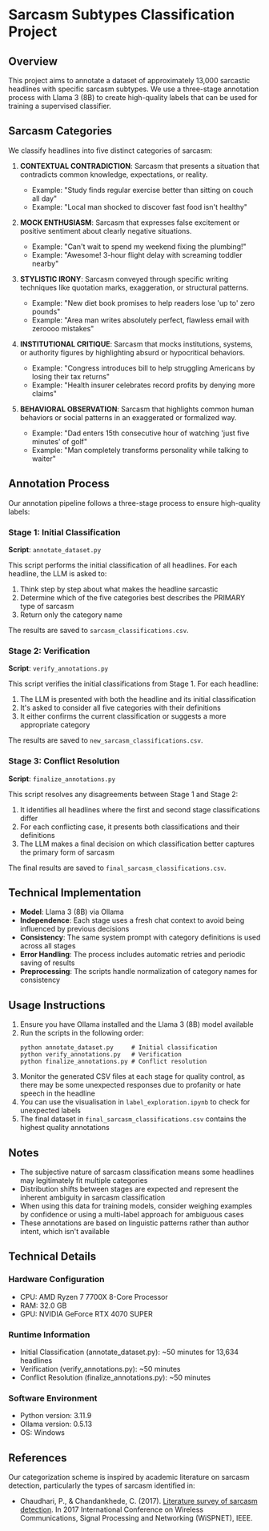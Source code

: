 # Sarcasm Subtypes Classification Project

## Overview
This project aims to annotate a dataset of approximately 13,000 sarcastic headlines with specific sarcasm subtypes. We use a three-stage annotation process with Llama 3 (8B) to create high-quality labels that can be used for training a supervised classifier.

## Sarcasm Categories
We classify headlines into five distinct categories of sarcasm:

1. **CONTEXTUAL CONTRADICTION**: Sarcasm that presents a situation that contradicts common knowledge, expectations, or reality.
   - Example: "Study finds regular exercise better than sitting on couch all day"
   - Example: "Local man shocked to discover fast food isn't healthy"

2. **MOCK ENTHUSIASM**: Sarcasm that expresses false excitement or positive sentiment about clearly negative situations.
   - Example: "Can't wait to spend my weekend fixing the plumbing!"
   - Example: "Awesome! 3-hour flight delay with screaming toddler nearby"

3. **STYLISTIC IRONY**: Sarcasm conveyed through specific writing techniques like quotation marks, exaggeration, or structural patterns.
   - Example: "New diet book promises to help readers lose 'up to' zero pounds"
   - Example: "Area man writes absolutely perfect, flawless email with zeroooo mistakes"

4. **INSTITUTIONAL CRITIQUE**: Sarcasm that mocks institutions, systems, or authority figures by highlighting absurd or hypocritical behaviors.
   - Example: "Congress introduces bill to help struggling Americans by losing their tax returns"
   - Example: "Health insurer celebrates record profits by denying more claims"

5. **BEHAVIORAL OBSERVATION**: Sarcasm that highlights common human behaviors or social patterns in an exaggerated or formalized way.
   - Example: "Dad enters 15th consecutive hour of watching 'just five minutes' of golf"
   - Example: "Man completely transforms personality while talking to waiter"

## Annotation Process

Our annotation pipeline follows a three-stage process to ensure high-quality labels:

### Stage 1: Initial Classification
**Script**: `annotate_dataset.py`

This script performs the initial classification of all headlines. For each headline, the LLM is asked to:
1. Think step by step about what makes the headline sarcastic
2. Determine which of the five categories best describes the PRIMARY type of sarcasm
3. Return only the category name

The results are saved to `sarcasm_classifications.csv`.

### Stage 2: Verification
**Script**: `verify_annotations.py`

This script verifies the initial classifications from Stage 1. For each headline:
1. The LLM is presented with both the headline and its initial classification
2. It's asked to consider all five categories with their definitions
3. It either confirms the current classification or suggests a more appropriate category

The results are saved to `new_sarcasm_classifications.csv`.

### Stage 3: Conflict Resolution
**Script**: `finalize_annotations.py`

This script resolves any disagreements between Stage 1 and Stage 2:
1. It identifies all headlines where the first and second stage classifications differ
2. For each conflicting case, it presents both classifications and their definitions
3. The LLM makes a final decision on which classification better captures the primary form of sarcasm

The final results are saved to `final_sarcasm_classifications.csv`.

## Technical Implementation

- **Model**: Llama 3 (8B) via Ollama
- **Independence**: Each stage uses a fresh chat context to avoid being influenced by previous decisions
- **Consistency**: The same system prompt with category definitions is used across all stages
- **Error Handling**: The process includes automatic retries and periodic saving of results
- **Preprocessing**: The scripts handle normalization of category names for consistency

## Usage Instructions

1. Ensure you have Ollama installed and the Llama 3 (8B) model available
2. Run the scripts in the following order:
   ```
   python annotate_dataset.py     # Initial classification
   python verify_annotations.py   # Verification
   python finalize_annotations.py # Conflict resolution
   ```
3. Monitor the generated CSV files at each stage for quality control, as there may be some unexpected responses due to profanity or hate speech in the headline
4. You can use the visualisation in `label_exploration.ipynb` to check for unexpected labels
5. The final dataset in `final_sarcasm_classifications.csv` contains the highest quality annotations

## Notes

- The subjective nature of sarcasm classification means some headlines may legitimately fit multiple categories
- Distribution shifts between stages are expected and represent the inherent ambiguity in sarcasm classification
- When using this data for training models, consider weighing examples by confidence or using a multi-label approach for ambiguous cases
- These annotations are based on linguistic patterns rather than author intent, which isn't available

## Technical Details

### Hardware Configuration
- CPU: AMD Ryzen 7 7700X 8-Core Processor
- RAM: 32.0 GB
- GPU: NVIDIA GeForce RTX 4070 SUPER

### Runtime Information
- Initial Classification (annotate_dataset.py): ~50 minutes for 13,634 headlines
- Verification (verify_annotations.py): ~50 minutes
- Conflict Resolution (finalize_annotations.py): ~50 minutes

### Software Environment
- Python version: 3.11.9
- Ollama version: 0.5.13
- OS: Windows

## References

Our categorization scheme is inspired by academic literature on sarcasm detection, particularly the types of sarcasm identified in:

- Chaudhari, P., & Chandankhede, C. (2017). [Literature survey of sarcasm detection](https://ieeexplore.ieee.org/abstract/document/8300120). In 2017 International Conference on Wireless Communications, Signal Processing and Networking (WiSPNET), IEEE.